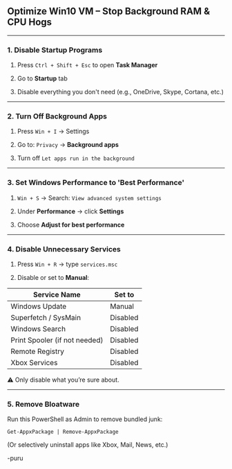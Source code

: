 
## Optimize Win10 VM – Stop Background RAM & CPU Hogs

---

### 1. **Disable Startup Programs**

1. Press `Ctrl + Shift + Esc` to open **Task Manager**
    
2. Go to **Startup** tab
    
3. Disable everything you don't need (e.g., OneDrive, Skype, Cortana, etc.)
    

---

###  2. **Turn Off Background Apps**

1. Press `Win + I` → Settings
    
2. Go to: `Privacy` → **Background apps**
    
3. Turn off `Let apps run in the background`
    

---

### 3. **Set Windows Performance to 'Best Performance'**

1. `Win + S` → Search: `View advanced system settings`
    
2. Under **Performance** → click **Settings**
    
3. Choose **Adjust for best performance**
    

---

###  4. **Disable Unnecessary Services**

1. Press `Win + R` → type `services.msc`
    
2. Disable or set to **Manual**:
    

|Service Name|Set to|
|---|---|
|Windows Update|Manual|
|Superfetch / SysMain|Disabled|
|Windows Search|Disabled|
|Print Spooler (if not needed)|Disabled|
|Remote Registry|Disabled|
|Xbox Services|Disabled|

⚠️ Only disable what you’re sure about.

---

### 5. **Remove Bloatware**

Run this PowerShell as Admin to remove bundled junk:



`Get-AppxPackage | Remove-AppxPackage`

(Or selectively uninstall apps like Xbox, Mail, News, etc.)

-puru